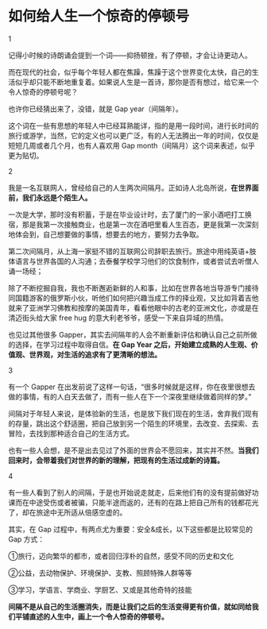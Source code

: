 # 如何给人生一个惊奇的停顿号

 1 

记得小时候的诗朗诵会提到一个词——抑扬顿挫，有了停顿，才会让诗更动人。

而在现代的社会，似乎每个年轻人都在焦躁，焦躁于这个世界变化太快，自己的生活似乎却只能不断地重复着。如果说人生是一首诗，那你是否有想过，给它来一个令人惊奇的停顿号呢？

也许你已经猜出来了，没错，就是 Gap year（间隔年）。

这个词在一些有思想的年轻人中已经耳熟能详，指的是用一段时间，进行长时间的旅行或游学，当然，它的定义也可以更广泛，有的人无法腾出一年的时间，仅仅是短短几周或者几个月，也有人喜欢用 Gap month（间隔月）这个词来表述，似乎更为贴切。



 2 

我是一名互联网人，曾经给自己的人生两次间隔月。正如诗人北岛所说，**在世界面前，我们永远是个陌生人。**

一次是大学，那时没有积蓄，于是在毕业设计时，去了厦门的一家小酒吧打工换宿，那是我第一次接触商业，也是第一次在酒吧里看人生百态，更是我第一次深刻地体会到，自己想要做的事情，想要去的地方，要努力去争取。

第二次间隔月，从上海一家挺不错的互联网公司辞职去旅行。旅途中用纯英语+肢体语言与世界各国的人沟通；去泰餐学校学习他们的饮食制作，或者尝试去听僧人诵一场经；

除了不断挖掘自我，我也不断邂逅新鲜的人和事，比如在世界各地当导游专门接待同国籍游客的俄罗斯小伙，听他们如何把兴趣当成工作的择业观，又比如背着吉他就来了亚洲学习佛教和按摩的美国青年，看看他眼中的古老的亚洲文化，亦或是在清迈街头给大家 free hug 的意大利老爷爷，感受一下来自异域的热情。

也见过其他很多 Gapper，其实去间隔年的人会不断重新评估和确认自己之前所做的选择，在学习过程中取得自信。**在 Gap Year 之后，开始建立成熟的人生观、价值观、世界观，对生活的追求有了更清晰的想法。**



 3 

有一个 Gapper 在出发前说了这样一句话，“很多时候就是这样，你在夜里很想去做的事情，有的人白天去做了，而有一些人在下一个深夜里继续做着同样的梦。”

间隔对于年轻人来说，是体验新的生活，也是放下我们现在的生活，舍弃我们现有的存量，跳出这个舒适圈，把自己放到另一个陌生的环境里，去改变、去探索、去冒险，去找到那种适合自己的生活方式。

也有一些人会想，是不是出去见过了外面的世界会不愿回来，其实并不然。**当我们回来时，会带着我们对世界的新的理解，把现有的生活过成新的诗篇。**



 4 

有一些人看到了别人的间隔，于是也开始说走就走，后来他们有的没有提前做好功课而在中途受伤或者被骗，只能半途而返的，还有的在路上把自己所有的钱都花光了，却在旅途中无所适从倍感空虚的。

其实，在 Gap 过程中，有两点尤为重要：安全&成长，以下这些都是比较常见的 Gap 方式：

①旅行，迈向繁华的都市，或者回归淳朴的自然，感受不同的历史和文化

②公益，去动物保护、环境保护、支教、照顾特殊人群等等

③学习，学语言、学商业、学厨艺、又或是其他奇特的技能

**间隔不是从自己的生活圈消失，而是让我们之后的生活变得更有价值，就如同给我们平铺直述的人生中，画上一个令人惊奇的停顿号。**

